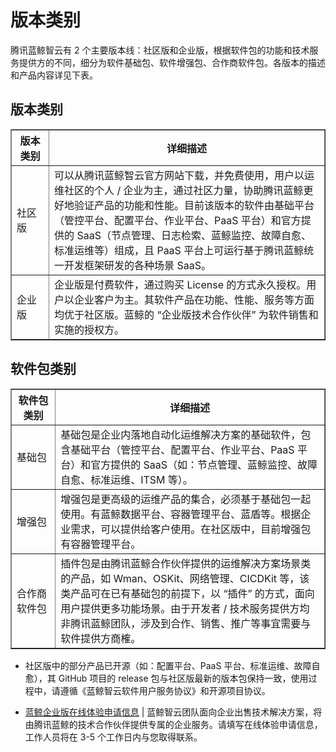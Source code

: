 # 版本类别


腾讯蓝鲸智云有 2 个主要版本线：社区版和企业版，根据软件包的功能和技术服务提供方的不同，细分为软件基础包、软件增强包、合作商软件包。各版本的描述和产品内容详见下表。

## 版本类别
<table  border="1"  width='0%' >
  <tr>
    <th width='12%' >版本类别</th>
    <th>详细描述</th>
    </tr>
    <tr>
      <td> 社区版 </td>
      <td>  可以从腾讯蓝鲸智云官方网站下载，并免费使用，用户以运维社区的个人 / 企业为主，通过社区力量，协助腾讯蓝鲸更好地验证产品的功能和性能。目前该版本的软件由基础平台（管控平台、配置平台、作业平台、PaaS 平台）和官方提供的 SaaS（节点管理、日志检索、蓝鲸监控、故障自愈、标准运维等）组成，且 PaaS 平台上可运行基于腾讯蓝鲸统一开发框架研发的各种场景 SaaS。</td>
      </tr>
      <tr>
        <td> 企业版 </td>
        <td>  企业版是付费软件，通过购买 License 的方式永久授权。用户以企业客户为主。其软件产品在功能、性能、服务等方面均优于社区版。蓝鲸的 “企业版技术合作伙伴” 为软件销售和实施的授权方。</td>
</table>


## 软件包类别

<table border="1"  width='0%'>
  <tr>
    <th width='14%'> 软件包类别</th>
    <th>详细描述</th>
    </tr>
    <tr>
      <td> 基础包 </td>
      <td>  基础包是企业内落地自动化运维解决方案的基础软件，包含基础平台（管控平台、配置平台、作业平台、PaaS 平台）和官方提供的 SaaS（如：节点管理、蓝鲸监控、故障自愈、标准运维、ITSM 等）。</td>
      </tr>
      <tr>
        <td> 增强包 </td>
        <td>  增强包是更高级的运维产品的集合，必须基于基础包一起使用。有蓝鲸数据平台、容器管理平台、蓝盾等。根据企业需求，可以提供给客户使用。在社区版中，目前增强包有容器管理平台。</td>
        </tr>
        <tr>
          <td> 合作商软件包</td>
          <td>  插件包是由腾讯蓝鲸合作伙伴提供的运维解决方案场景类的产品，如 Wman、OSKit、网络管理、CICDKit 等，该类产品可在已有基础包的前提下，以 “插件” 的方式，面向用户提供更多功能场景。由于开发者 / 技术服务提供方均非腾讯蓝鲸团队，涉及到合作、销售、推广等事宜需要与软件提供方商榷。</td>
</table>

- 社区版中的部分产品已开源（如：配置平台、PaaS 平台、标准运维、故障自愈），其 GitHub 项目的 release 包与社区版最新的版本包保持一致，使用过程中，请遵循《蓝鲸智云软件用户服务协议》和开源项目协议。

- [蓝鲸企业版在线体验申请信息](http://bk.tencent.com/applyinfo/ee/) |   蓝鲸智云团队面向企业出售技术解决方案，将由腾讯蓝鲸的技术合作伙伴提供专属的企业服务。请填写在线体验申请信息，工作人员将在 3-5 个工作日内与您取得联系。
